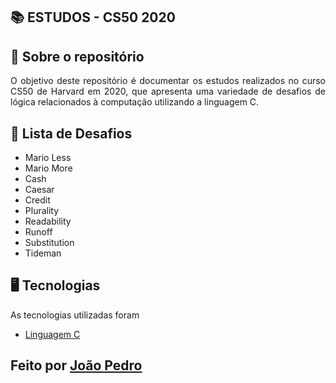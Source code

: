 ## :books: ESTUDOS - CS50 2020

## :file_folder: Sobre o repositório
<p align="justify">
  O objetivo deste repositório é documentar os estudos realizados no curso CS50 de Harvard em 2020, que apresenta uma variedade de desafios de lógica relacionados à computação utilizando a linguagem C.
</p>

## :memo: Lista de Desafios
- Mario Less
- Mario More
- Cash
- Caesar
- Credit
- Plurality
- Readability
- Runoff
- Substitution
- Tideman

## :desktop_computer: Tecnologias
As tecnologias utilizadas foram
- <a href="https://www.w3schools.com/c/c_intro.php">Linguagem C</a>

## Feito por <a href="https://www.linkedin.com/in/joao-pedro-silva-lopes/">João Pedro</a>
